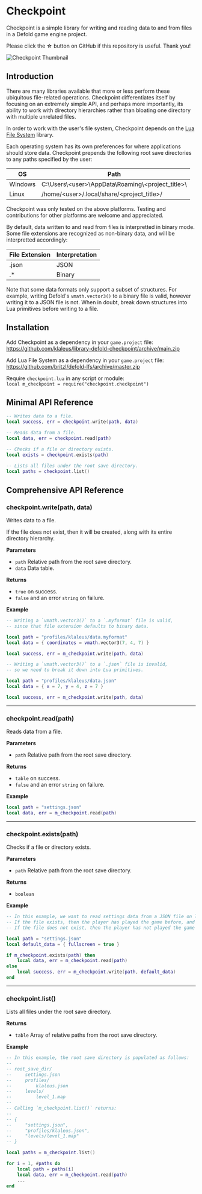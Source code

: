 # Checkpoint

Checkpoint is a simple library for writing and reading data to and from files in a Defold game engine project.

Please click the ☆ button on GitHub if this repository is useful. Thank you!

![Checkpoint Thumbnail](https://github.com/user-attachments/assets/147fcb2e-84ad-407b-bd1e-39722a3d54f1)

## Introduction

There are many libraries available that more or less perform these ubiquitous file-related operations. Checkpoint differentiates itself by focusing on an extremely simple API, and perhaps more importantly, its ability to work with directory hierarchies rather than bloating one directory with multiple unrelated files.

In order to work with the user's file system, Checkpoint depends on the [Lua File System](https://github.com/britzl/defold-lfs) library.

Each operating system has its own preferences for where applications should store data. Checkpoint prepends the following root save directories to any paths specified by the user:

| OS      | Path                                                     |
| ------- | -------------------------------------------------------- |
| Windows | C:\\Users\\\<user>\\AppData\\Roaming\\\<project_title>\\ |
| Linux   | /home/\<user>/.local/share/\<project_title>/             |

Checkpoint was only tested on the above platforms. Testing and contributions for other platforms are welcome and appreciated.

By default, data written to and read from files is interpretted in binary mode. Some file extensions are recognized as non-binary data, and will be interpretted accordingly:

| File Extension | Interpretation |
| -------------- | -------------- |
| .json          | JSON           |
| .*             | Binary         |

Note that some data formats only support a subset of structures. For example, writing Defold's `vmath.vector3()` to a binary file is valid, however writing it to a JSON file is not. When in doubt, break down structures into Lua primitives before writing to a file.

## Installation

Add Checkpoint as a dependency in your `game.project` file:  
https://github.com/klaleus/library-defold-checkpoint/archive/main.zip

Add Lua File System as a dependency in your `game.project` file:  
https://github.com/britzl/defold-lfs/archive/master.zip

Require `checkpoint.lua` in any script or module:  
`local m_checkpoint = require("checkpoint.checkpoint")`

## Minimal API Reference

```lua
-- Writes data to a file.
local success, err = checkpoint.write(path, data)

-- Reads data from a file.
local data, err = checkpoint.read(path)

-- Checks if a file or directory exists.
local exists = checkpoint.exists(path)

-- Lists all files under the root save directory.
local paths = checkpoint.list()
```

## Comprehensive API Reference

### checkpoint.write(path, data)

Writes data to a file.

If the file does not exist, then it will be created, along with its entire directory hierarchy.

**Parameters**

* `path` Relative path from the root save directory.
* `data` Data table.

**Returns**

* `true` on success.
* `false` and an error `string` on failure.

**Example**

```lua
-- Writing a `vmath.vector3()` to a `.myformat` file is valid,
-- since that file extension defaults to binary data.

local path = "profiles/klaleus/data.myformat"
local data = { coordinates = vmath.vector3(7, 4, 7) }

local success, err = m_checkpoint.write(path, data)
```

```lua
-- Writing a `vmath.vector3()` to a `.json` file is invalid,
-- so we need to break it down into Lua primitives.

local path = "profiles/klaleus/data.json"
local data = { x = 7, y = 4, z = 7 }

local success, err = m_checkpoint.write(path, data)
```

---

### checkpoint.read(path)

Reads data from a file.

**Parameters**

* `path` Relative path from the root save directory.

**Returns**

* `table` on success.
* `false` and an error `string` on failure.

**Example**

```lua
local path = "settings.json"
local data, err = m_checkpoint.read(path)
```

---

### checkpoint.exists(path)

Checks if a file or directory exists.

**Parameters**

* `path` Relative path from the root save directory.

**Returns**

* `boolean`

**Example**

```lua
-- In this example, we want to read settings data from a JSON file on launch.
-- If the file exists, then the player has played the game before, and we should use whatever settings are in that file.
-- If the file does not exist, then the player has not played the game before, and we should use default settings instead.

local path = "settings.json"
local default_data = { fullscreen = true }

if m_checkpoint.exists(path) then
    local data, err = m_checkpoint.read(path)
else
    local success, err = m_checkpoint.write(path, default_data)
end
```

---

### checkpoint.list()

Lists all files under the root save directory.

**Returns**

* `table` Array of relative paths from the root save directory.

**Example**

```lua
-- In this example, the root save directory is populated as follows:
--
-- root_save_dir/
--     settings.json
--     profiles/
--         klaleus.json
--     levels/
--         level_1.map
--
-- Calling `m_checkpoint.list()` returns:
--
-- {
--     "settings.json",
--     "profiles/klaleus.json",
--     "levels/level_1.map"
-- }

local paths = m_checkpoint.list()

for i = 1, #paths do
    local path = paths[i]
    local data, err = m_checkpoint.read(path)
    ...
end
```
